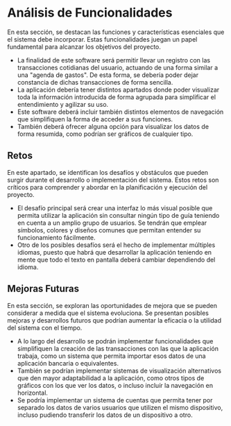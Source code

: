 # Análisis de Funcionalidades

En esta sección, se destacan las funciones y características esenciales que el sistema debe incorporar. Estas funcionalidades juegan un papel fundamental para alcanzar los objetivos del proyecto.

- La finalidad de este software será permitir llevar un registro con las transacciones cotidianas del usuario, actuando de una forma similar a una "agenda de gastos". De esta forma, se debería poder dejar constancia de dichas transacciones de forma sencilla.
- La aplicación debería tener distintos apartados donde poder visualizar toda la información introducida de forma agrupada para simplificar el entendimiento y agilizar su uso.
- Este software deberá incluir también distintos elementos de navegación que simplifiquen la forma de acceder a sus funciones.
- También deberá ofrecer alguna opción para visualizar los datos de forma resumida, como podrían ser gráficos de cualquier tipo.

## Retos

En este apartado, se identifican los desafíos y obstáculos que pueden surgir durante el desarrollo o implementación del sistema. Estos retos son críticos para comprender y abordar en la planificación y ejecución del proyecto.

- El desafío principal será crear una interfaz lo más visual posible que permita utilizar la aplicación sin consultar ningún tipo de guía teniendo en cuenta a un amplio grupo de usuarios. Se tendrán que emplear símbolos, colores y diseños comunes que permitan entender su funcionamiento fácilmente.
- Otro de los posibles desafíos será el hecho de implementar múltiples idiomas, puesto que habrá que desarrollar la aplicación teniendo en mente que todo el texto en pantalla deberá cambiar dependiendo del idioma.



## Mejoras Futuras

En esta sección, se exploran las oportunidades de mejora que se pueden considerar a medida que el sistema evoluciona. Se presentan posibles mejoras y desarrollos futuros que podrían aumentar la eficacia o la utilidad del sistema con el tiempo.

- A lo largo del desarrollo se podrán implementar funcionalidades que simplifiquen la creación de las transacciones con las que la aplicación trabaja, como un sistema que permita importar esos datos de una aplicación bancaria o equivalentes.
- También se podrían implementar sistemas de visualización alternativos que den mayor adaptabilidad a la aplicación, como otros tipos de gráficos con los que ver los datos, o incluso incluír la navegación en horizontal.
- Se podría implementar un sistema de cuentas que permita tener por separado los datos de varios usuarios que utilizen el mismo dispositivo, incluso pudiendo transferir los datos de un dispositivo a otro.